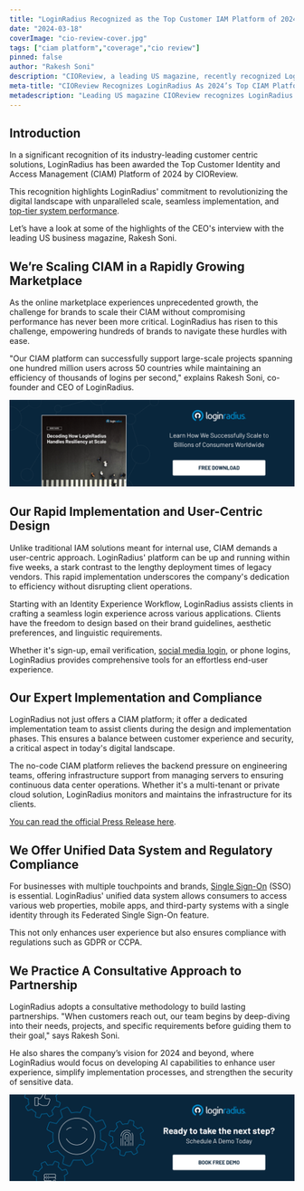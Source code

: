 ```yaml
---
title: "LoginRadius Recognized as the Top Customer IAM Platform of 2024 by CIOReview"
date: "2024-03-18"
coverImage: "cio-review-cover.jpg"
tags: ["ciam platform","coverage","cio review"]
pinned: false
author: "Rakesh Soni"
description: "CIOReview, a leading US magazine, recently recognized LoginRadius as the top customer IAM platform of 2024 in its latest publication. Discover how LoginRadius secured its position as the premier customer IAM, offering unparalleled scalability, performance, and security to ensure a seamless and reliable user experience."
meta-title: "CIOReview Recognizes LoginRadius As 2024’s Top CIAM Platform"
metadescription: "Leading US magazine CIOReview recognizes LoginRadius as the top CIAM Platform for 2024 in its March publication. Learn how LoginRadius stands ahead of the competition. "
---
```

## Introduction

In a significant recognition of its industry-leading customer centric solutions, LoginRadius has been awarded the Top Customer Identity and Access Management (CIAM) Platform of 2024 by CIOReview. 

This recognition highlights LoginRadius' commitment to revolutionizing the digital landscape with unparalleled scale, seamless implementation, and [top-tier system performance](https://www.loginradius.com/scalability/).

Let’s have a look at some of the highlights of the CEO's interview with the leading US business magazine, Rakesh Soni. 

## We’re Scaling CIAM in a Rapidly Growing Marketplace

As the online marketplace experiences unprecedented growth, the challenge for brands to scale their CIAM without compromising performance has never been more critical. LoginRadius has risen to this challenge, empowering hundreds of brands to navigate these hurdles with ease.

"Our CIAM platform can successfully support large-scale projects spanning one hundred million users across 50 countries while maintaining an efficiency of thousands of logins per second," explains Rakesh Soni, co-founder and CEO of LoginRadius.

[![WP-resiliency](WP-resiliency.png)](https://www.loginradius.com/resource/enterprise-scalability-and-performance)

## Our Rapid Implementation and User-Centric Design

Unlike traditional IAM solutions meant for internal use, CIAM demands a user-centric approach. LoginRadius' platform can be up and running within five weeks, a stark contrast to the lengthy deployment times of legacy vendors. This rapid implementation underscores the company's dedication to efficiency without disrupting client operations.

Starting with an Identity Experience Workflow, LoginRadius assists clients in crafting a seamless login experience across various applications. Clients have the freedom to design based on their brand guidelines, aesthetic preferences, and linguistic requirements.

Whether it's sign-up, email verification, [social media login](https://www.loginradius.com/social-login/), or phone logins, LoginRadius provides comprehensive tools for an effortless end-user experience.

## Our Expert Implementation and Compliance

LoginRadius not just offers a CIAM platform; it offer a dedicated implementation team to assist clients during the design and implementation phases. This ensures a balance between customer experience and security, a critical aspect in today's digital landscape.

The no-code CIAM platform relieves the backend pressure on engineering teams, offering infrastructure support from managing servers to ensuring continuous data center operations. Whether it's a multi-tenant or private cloud solution, LoginRadius monitors and maintains the infrastructure for its clients.

[You can read the official Press Release here](https://www.loginradius.com/press/cioreview-names-loginradius-as-the-top-customer-iam-platform-for-2024/). 

## We Offer Unified Data System and Regulatory Compliance

For businesses with multiple touchpoints and brands, [Single Sign-On](https://www.loginradius.com/single-sign-on/) (SSO) is essential. LoginRadius' unified data system allows consumers to access various web properties, mobile apps, and third-party systems with a single identity through its Federated Single Sign-On feature. 

This not only enhances user experience but also ensures compliance with regulations such as GDPR or CCPA.

## We Practice A Consultative Approach to Partnership

LoginRadius adopts a consultative methodology to build lasting partnerships. "When customers reach out, our team begins by deep-diving into their needs, projects, and specific requirements before guiding them to their goal," says Rakesh Soni.

He also shares the company’s vision for 2024 and beyond, where LoginRadius would focus on developing AI capabilities to enhance user experience, simplify implementation processes, and strengthen the security of sensitive data. 

[![book-a-demo-loginradius](../../assets/book-a-demo-loginradius.png)](https://www.loginradius.com/book-a-demo/)
